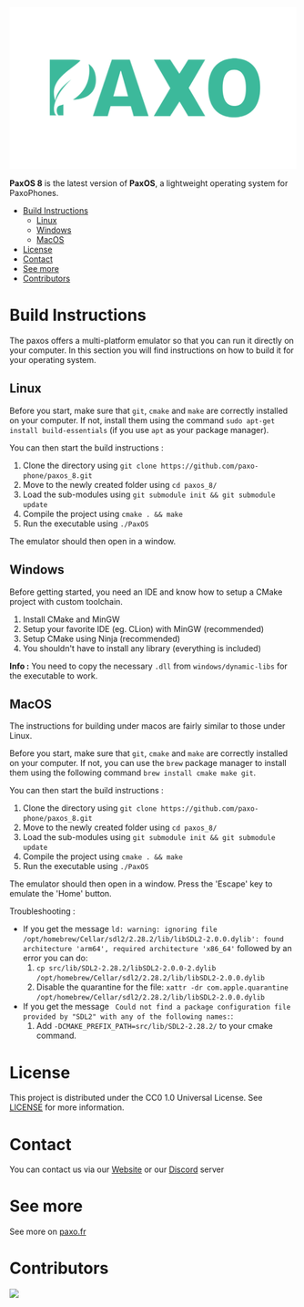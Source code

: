 ![Logo of the paxo project](logo.jpeg)

**PaxOS 8** is the latest version of **PaxOS**, a lightweight operating system for PaxoPhones. 

- [Build Instructions](#build-instructions)
  - [Linux](#linux)
  - [Windows](#windows)
  - [MacOS](#macos)
- [License](#license)
- [Contact](#contact)
- [See more](#see-more)
- [Contributors](#contributors)


# Build Instructions

The paxos offers a multi-platform emulator so that you can run it directly on your computer. In this section you will find instructions on how to build it for your operating system.

## Linux

Before you start, make sure that `git`, `cmake` and `make` are correctly installed on your computer. If not, install them using the command `sudo apt-get install build-essentials` (if you use `apt` as your package manager).

You can then start the build instructions : 
1. Clone the directory using `git clone https://github.com/paxo-phone/paxos_8.git`
2. Move to the newly created folder using `cd paxos_8/`
3. Load the sub-modules using `git submodule init && git submodule update`
4. Compile the project using `cmake . && make`
5. Run the executable using `./PaxOS`

The emulator should then open in a window.

## Windows

Before getting started, you need an IDE and know how to setup a CMake project with custom toolchain.

1. Install CMake and MinGW
2. Setup your favorite IDE (eg. CLion) with MinGW (recommended)
3. Setup CMake using Ninja (recommended)
4. You shouldn't have to install any library (everything is included)

**Info :** You need to copy the necessary ``.dll`` from ``windows/dynamic-libs`` for the executable to work.

## MacOS

The instructions for building under macos are fairly similar to those under Linux.

Before you start, make sure that `git`, `cmake` and `make` are correctly installed on your computer. If not, you can use the `brew` package manager to install them using the following command `brew install cmake make git`.

You can then start the build instructions : 
1. Clone the directory using `git clone https://github.com/paxo-phone/paxos_8.git`
2. Move to the newly created folder using `cd paxos_8/`
3. Load the sub-modules using `git submodule init && git submodule update`
4. Compile the project using `cmake . && make`
5. Run the executable using `./PaxOS`

The emulator should then open in a window.
Press the 'Escape' key to emulate the 'Home' button.

Troubleshooting :
- If you get the message `ld: warning: ignoring file /opt/homebrew/Cellar/sdl2/2.28.2/lib/libSDL2-2.0.0.dylib': found architecture 'arm64', required architecture 'x86_64'` followed by an error you can do:
  1. `cp src/lib/SDL2-2.28.2/libSDL2-2.0.0-2.dylib /opt/homebrew/Cellar/sdl2/2.28.2/lib/libSDL2-2.0.0.dylib`
  2. Disable the quarantine for the file: `xattr -dr com.apple.quarantine /opt/homebrew/Cellar/sdl2/2.28.2/lib/libSDL2-2.0.0.dylib`
- If you get the message ` Could not find a package configuration file provided by "SDL2" with any of the following names:`:
  1. Add `-DCMAKE_PREFIX_PATH=src/lib/SDL2-2.28.2/` to your cmake command.

# License
This project is distributed under the CC0 1.0 Universal License. See [LICENSE](/LICENSE) for more information.

# Contact

You can contact us via our [Website](https://www.paxo.fr) or our [Discord](https://discord.com/invite/MpqbWr3pUG) server

# See more

See more on [paxo.fr](https://www.paxo.fr)

# Contributors 

<a href="https://github.com/paxo-phone/PaxOS-8/graphs/contributors">
  <img src="https://contrib.rocks/image?repo=paxo-phone/PaxOS-8" />
</a>
